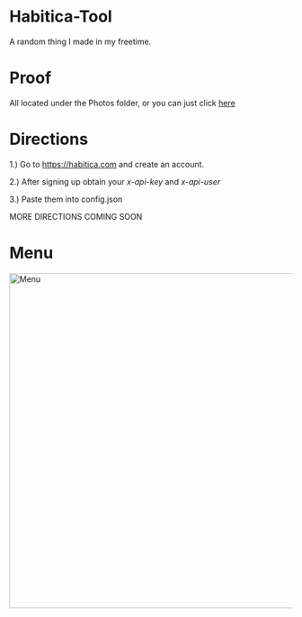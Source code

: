 # Habitica-Tool

A random thing I made in my freetime.


# Proof
All located under the Photos folder, or you can just click [here](https://github.com/Alektherblxdev/Habitica-Tool/tree/main/Photos)


# Directions

1.) Go to https://habitica.com and create an account.

2.) After signing up obtain your *x-api-key* and *x-api-user*

3.) Paste them into config.json

MORE DIRECTIONS COMING SOON


# Menu
<img width="595" alt="Menu" src="https://user-images.githubusercontent.com/71937946/136389647-2b7b7235-6f25-4531-89df-375dfa3ea5eb.png">
